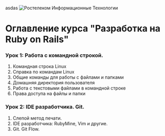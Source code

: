 
asdas
![Ростелеком Информационные Технологии](https://github.com/ulstu/rubyonails/raw/master/rtk_it_logo.png)

# Оглавление курса "Разработка на Ruby on Rails"

### Урок 1: Работа с командной строкой.
1. Командная строка Linux
1. Справка по командам Linux
1. Общие команды для работы с файлами и папками
1. Домашняя директория пользователя
1. Работа с текстовыми файлами в командной строке
1. Права доступа на файлы и папки
### Урок 2: IDE разработчика. Git.
1. Слепой метод печати.
1. IDE разработчика: RubyMine, Vim и другие.
1. Git. Git Flow.
